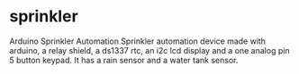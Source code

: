 # sprinkler
Arduino Sprinkler Automation
Sprinkler automation device made with arduino, a relay shield, a ds1337 rtc, an i2c lcd display and a one analog pin 5 button keypad. It has a rain sensor and a water tank sensor.
